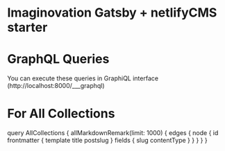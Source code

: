 # Imaginovation Gatsby + netlifyCMS starter

# GraphQL Queries
You can execute these queries in GraphiQL interface (http://localhost:8000/___graphql)
# For All Collections
query AllCollections {
allMarkdownRemark(limit: 1000) {
    edges {
      node {
        id
        frontmatter {
          template
          title
          postslug
        }
        fields {
          slug
          contentType
        }
      }
    }
  }
}

